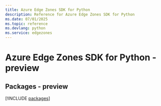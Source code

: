 ```yaml
---
title: Azure Edge Zones SDK for Python
description: Reference for Azure Edge Zones SDK for Python
ms.date: 07/01/2025
ms.topic: reference
ms.devlang: python
ms.service: edgezones
---
```

# Azure Edge Zones SDK for Python - preview
## Packages - preview
[!INCLUDE [packages](edge-zones-index.md)]